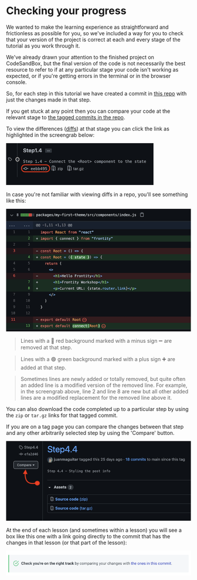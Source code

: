 # Checking your progress

We wanted to make the learning experience as straightforward and frictionless as possible for you, so we've included a way for you to check that your version of the project is correct at each and every stage of the tutorial as you work through it.

We've already drawn your attention to the finished project on CodeSandBox, but the final version of the code is not necessarily the best resource to refer to if at any particular stage your code isn't working as expected, or if you're getting errors in the terminal or in the browser console.

So, for each step in this tutorial we have created a commit in [this repo](https://github.com/frontity-demos/tutorial-hello-frontity) with just the changes made in that step.

If you get stuck at any point then you can compare your code at the relevant stage to [the tagged commits in the repo](https://github.com/frontity-demos/tutorial-hello-frontity/releases).

To view the differences ([diffs](https://en.wikipedia.org/wiki/Diff)) at that stage you can click the link as highlighted in the screengrab below:

<p>
  <img alt="A tagged commit on GitHub" src="./assets/part0img1.png">
</p>

In case you're not familiar with viewing diffs in a repo, you'll see something like this:

<p>
  <img alt="Viewing the diffs in a commit on GitHub" src="./assets/part0img2.png">
</p>

> Lines with a 🔴 red background marked with a minus sign ➖ are removed at that step.

> Lines with a 🟢 green background marked with a plus sign ➕ are added at that step.

> Sometimes lines are newly added or totally removed, but quite often an added line is a modified version of the removed line. For example, in the screengrab above, line 2 and line 8 are new but all other added lines are a modified replacement for the removed line above it.

You can also download the code completed up to a particular step by using the `zip` or `tar.gz` links for that tagged commit.

If you are on a tag page you can compare the changes between that step and any other arbitrarily selected step by using the 'Compare' button.

<p>
  <img alt="The 'Compare' button allows you to compare this step with any other" src="./assets/part0img3.png">
</p>

At the end of each lesson (and sometimes within a lesson) you will see a box like this one with a link going directly to the commit that has the changes in that lesson (or that part of the lesson):

<p>
  <img alt="Check your code at the end of each step." src="./assets/part0img4.png">
</p>
